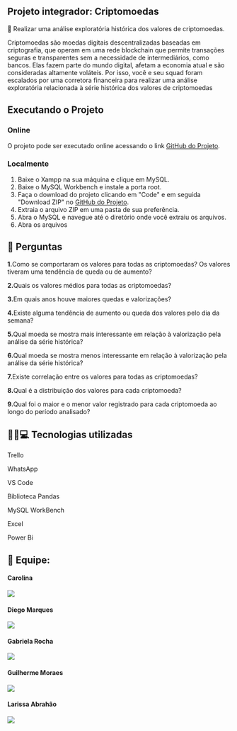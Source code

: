 ## <strong>Projeto integrador: Criptomoedas</strong>


🎯 Realizar uma análise exploratória histórica dos valores de
criptomoedas.

Criptomoedas são moedas digitais descentralizadas baseadas em criptografia, que
operam em uma rede blockchain que permite transações seguras e transparentes
sem a necessidade de intermediários, como bancos. Elas fazem parte do mundo
digital, afetam a economia atual e são consideradas altamente voláteis.
Por isso, você e seu squad foram escalados por uma corretora financeira para
realizar uma análise exploratória relacionada à série histórica dos valores de
criptomoedas


## Executando o Projeto

### Online
O projeto pode ser executado online acessando o link [GitHub do Projeto](https://github.com/carolrc/criptomoedas).

### Localmente

1. Baixe o Xampp na sua máquina e clique em MySQL.
2. Baixe o MySQL Workbench e instale a porta root.
3. Faça o download do projeto clicando em "Code" e em seguida "Download ZIP" no [GitHub do Projeto](https://github.com/carolrc/criptomoedas).
4. Extraia o arquivo ZIP em uma pasta de sua preferência.
5. Abra o MySQL e navegue até o diretório onde você extraiu os arquivos.
6. Abra os arquivos


## 📑 Perguntas

<strong>1.</strong>Como se comportaram os valores para todas as criptomoedas? Os valores tiveram uma tendência de queda ou de aumento?
 <br>

<strong>2.</strong>Quais os valores médios para todas as criptomoedas?
 <br>

<strong>3.</strong>Em quais anos houve maiores quedas e valorizações?
 <br>

<strong>4.</strong>Existe alguma tendência de aumento ou queda dos valores pelo dia da semana?
 <br>

<strong>5.</strong>Qual moeda se mostra mais interessante em relação à valorização pela análise da série histórica?
 <br>

 <strong>6.</strong>Qual moeda se mostra menos interessante em relação à valorização pela análise da série histórica?
 <br>

<strong>7.</strong>Existe correlação entre os valores para todas as criptomoedas?
 <br>

 <strong>8.</strong>Qual é a distribuição dos valores para cada criptomoeda?
 <br>

 <strong>9.</strong>Qual foi o maior e o menor valor registrado para cada criptomoeda ao longo do período analisado?
 <br>

 ## 🔨🔧💻 Tecnologias utilizadas
 

Trello

WhatsApp

VS Code 

Biblioteca Pandas

MySQL WorkBench
  
Excel

Power Bi


## 🤝 Equipe:

</a> <h4>Carolina</h4>
<a style="display: block;" href="https://github.com/carolrc" target="_blank">
<img src="https://img.shields.io/badge/GitHub-100000?style=for-the-badge&logo=github&logoColor=white">


</a> <h4>Diego Marques</h4>
<a style="display: block;" href="https://github.com/Diegool97" target="_blank">
<img src="https://img.shields.io/badge/GitHub-100000?style=for-the-badge&logo=github&logoColor=white">


</a> <h4>Gabriela Rocha</h4>
<a style="display: block;" href="https://github.com/gabirc26" target="_blank">
<img src="https://img.shields.io/badge/GitHub-100000?style=for-the-badge&logo=github&logoColor=white">


</a> <h4>Guilherme Moraes</h4>
<a style="display: block;" href="" target="_blank">
<img src="https://img.shields.io/badge/GitHub-100000?style=for-the-badge&logo=github&logoColor=white">


</a> <h4>Larissa Abrahão</h4>
<a style="display: block;" href="https://github.com/Larifabrahao" target="_blank">
<img src="https://img.shields.io/badge/GitHub-100000?style=for-the-badge&logo=github&logoColor=white">






